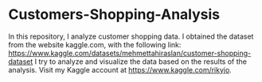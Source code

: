 # Customers-Shopping-Analysis
In this repository, I analyze customer shopping data. I obtained the dataset from the website kaggle.com, with the following link: https://www.kaggle.com/datasets/mehmettahiraslan/customer-shopping-dataset I try to analyze and visualize the data based on the results of the analysis. Visit my Kaggle account at https://www.kaggle.com/rikyjo.
